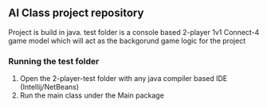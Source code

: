 ## AI Class project repository

Project is build in java. test folder is a console based 2-player 1v1 Connect-4 game model which will act as the backgorund game logic for the project

### Running the test folder
1. Open the 2-player-test folder with any java compiler based IDE (Intellij/NetBeans)
2. Run the main class under the Main package
